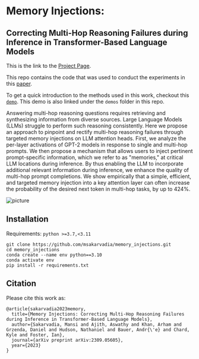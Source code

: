 # Memory Injections:
## Correcting Multi-Hop Reasoning Failures during Inference in Transformer-Based Language Models
This is the link to the [Project Page](https://msakarvadia.github.io/memory_injections/).

This repo contains the code that was used to conduct the experiments in this [paper](https://arxiv.org/abs/2309.05605).

To get a quick introduction to the methods used in this work, checkout this [`demo`](https://colab.research.google.com/drive/1H1jjrdMDRoGj5qRGvAuWuwq1dgIDWjQw?usp=sharing). This demo is also linked under the `demos` folder in this repo.

Answering multi-hop reasoning questions requires retrieving and synthesizing information from diverse sources. Large Language Models (LLMs) struggle to perform such reasoning consistently. Here we propose an approach to pinpoint and rectify multi-hop reasoning failures through targeted memory injections on LLM attention heads. First, we analyze the per-layer activations of GPT-2 models in response to single and multi-hop prompts. We then propose a mechanism that allows users to inject pertinent prompt-specific information, which we refer to as "memories," at critical LLM locations during inference. By thus enabling the LLM to incorporate additional relevant information during inference, we enhance the quality of multi-hop prompt completions. We show empirically that a simple, efficient, and targeted memory injection into a key attention layer can often increase the probability of the desired next token in multi-hop tasks, by up to 424%.

![picture](https://drive.google.com/uc?export=view&id=11PXMPvywR_ZtQNLM615-KB7ltfc0yivM)

## Installation

Requirements: 
`python >=3.7,<3.11`

```
git clone https://github.com/msakarvadia/memory_injections.git
cd memory_injections
conda create --name env python==3.10
conda activate env
pip install -r requirements.txt
```
## Citation

Please cite this work as:



```
@article{sakarvadia2023memory,
  title={Memory Injections: Correcting Multi-Hop Reasoning Failures during Inference in Transformer-Based Language Models},
  author={Sakarvadia, Mansi and Ajith, Aswathy and Khan, Arham and Grzenda, Daniel and Hudson, Nathaniel and Bauer, Andr{\'e} and Chard, Kyle and Foster, Ian},
  journal={arXiv preprint arXiv:2309.05605},
  year={2023}
}
```

